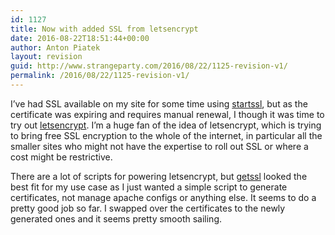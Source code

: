 ```yaml
---
id: 1127
title: Now with added SSL from letsencrypt
date: 2016-08-22T18:51:44+00:00
author: Anton Piatek
layout: revision
guid: http://www.strangeparty.com/2016/08/22/1125-revision-v1/
permalink: /2016/08/22/1125-revision-v1/
---
```

I&#8217;ve had SSL available on my site for some time using [startssl](https://www.startssl.com/), but as the certificate was expiring and requires manual renewal, I though it was time to try out [letsencrypt](https://letsencrypt.org/). I&#8217;m a huge fan of the idea of letsencrypt, which is trying to bring free SSL encryption to the whole of the internet, in particular all the smaller sites who might not have the expertise to roll out SSL or where a cost might be restrictive.

There are a lot of scripts for powering letsencrypt, but [getssl](https://github.com/srvrco/getssl) looked the best fit for my use case as I just wanted a simple script to generate certificates, not manage apache configs or anything else. It seems to do a pretty good job so far. I swapped over the certificates to the newly generated ones and it seems pretty smooth sailing.